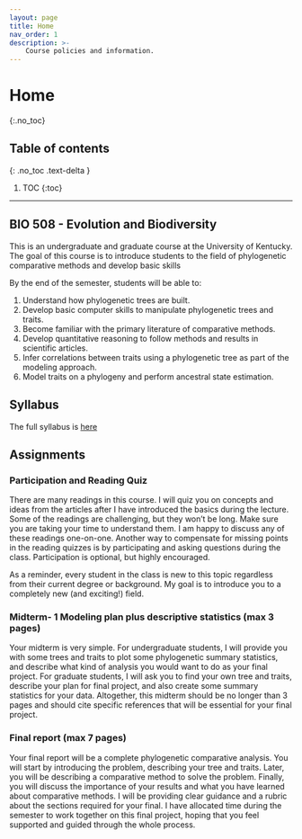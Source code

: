 ```yaml
---
layout: page
title: Home
nav_order: 1
description: >-
    Course policies and information.
---
```


# Home
{:.no_toc}

## Table of contents
{: .no_toc .text-delta }

1. TOC
{:toc}

---

## BIO 508 - Evolution and Biodiversity

This is an undergraduate and graduate course at the University of Kentucky. The goal of this course is to introduce students to the field of phylogenetic comparative methods and develop basic skills 

By the end of the semester, students will be able to:

1. Understand how phylogenetic trees are built.
2. Develop basic computer skills to manipulate phylogenetic trees and traits.
3. Become familiar with the primary literature of comparative methods.
4. Develop quantitative reasoning to follow methods and results in scientific articles.
5. Infer correlations between traits using a phylogenetic tree as part of the modeling approach.
6. Model traits on a phylogeny and perform ancestral state estimation.

## Syllabus
The full syllabus is [here](https://roszenil.github.io/BIO508-Evolution/reads/BIO508_Syllabus_Fall2025.pdf)

## Assignments

### Participation and Reading Quiz

There are many readings in this course. I will quiz you on concepts and ideas from the articles after I have introduced the basics during the lecture. Some of the readings are challenging, but they won’t be long. Make sure you are taking your time to understand them. I am happy to discuss any of these readings one-on-one. Another way to compensate for missing points in the reading quizzes is by participating and asking questions during the class. Participation is optional, but highly encouraged.


As a reminder, every student in the class is new to this topic regardless from their current degree or background. My goal is to introduce you to a completely new (and exciting!) field.

### Midterm- 1 Modeling plan plus descriptive statistics (max 3 pages)

Your midterm is very simple. For undergraduate students, I will provide you with some trees and traits to plot some phylogenetic summary statistics, and describe what kind of analysis you would want to do as your final project. For graduate students, I will ask you to find your own tree and traits, describe your plan for final project, and also create some summary statistics for your data. Altogether, this midterm should be no longer than 3 pages and should cite specific references that will be essential for your final project.

### Final report (max 7 pages)

Your final report will be a complete phylogenetic comparative analysis. You will start by introducing the problem, describing your tree and traits. Later, you will be describing a comparative method to solve the problem. Finally, you will discuss the importance of your results and what you have learned about comparative methods. I will be providing clear guidance and a rubric about the sections required for your final. I have allocated time during the semester to work together on this final project, hoping that you feel supported and guided through the whole process.
